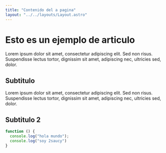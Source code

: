 ```yaml
---
title: "Contenido del a pagina"
layout: "../../layouts/Layout.astro"
---
```


# Esto es un ejemplo de articulo

Lorem ipsum dolor sit amet, consectetur adipiscing elit. Sed non risus. Suspendisse lectus tortor, dignissim sit amet, adipiscing nec, ultricies sed, dolor. 

## Subtitulo

Lorem ipsum dolor sit amet, consectetur adipiscing elit. Sed non risus. Suspendisse lectus tortor, dignissim sit amet, adipiscing nec, ultricies sed, dolor. 

## Subtitulo 2

```javascript
function () {
  console.log("hola mundo");
  console.log("soy 2saucy")
}
```